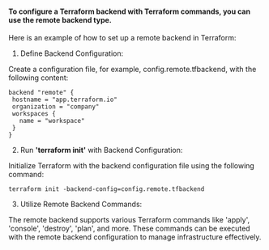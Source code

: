 #### To configure a Terraform backend with Terraform commands, you can use the remote backend type. 

Here is an example of how to set up a remote backend in Terraform:

1. Define Backend Configuration:

Create a configuration file, for example, config.remote.tfbackend, with the following   content:
 ```
 backend "remote" {
  hostname = "app.terraform.io"
  organization = "company"
  workspaces {
    name = "workspace"
  }
}
```

2. Run **'terraform init'** with Backend Configuration:

Initialize Terraform with the backend configuration file using the following command:
```
terraform init -backend-config=config.remote.tfbackend
```
3. Utilize Remote Backend Commands:

 The remote backend supports various Terraform commands like 'apply', 'console', 'destroy', 'plan', and more. These commands can be executed with the remote backend configuration to manage infrastructure effectively.
